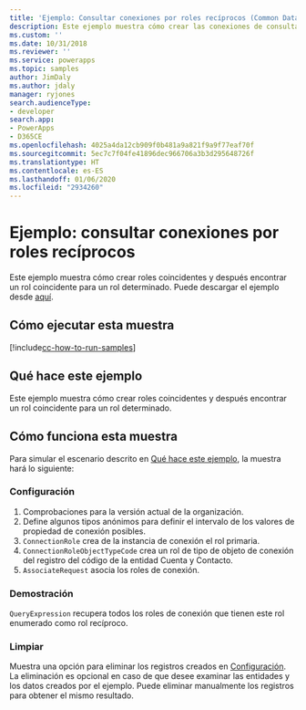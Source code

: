 ```yaml
---
title: 'Ejemplo: Consultar conexiones por roles recíprocos (Common Data Service) | Microsoft Docs'
description: Este ejemplo muestra cómo crear las conexiones de consulta con roles recíprocos.
ms.custom: ''
ms.date: 10/31/2018
ms.reviewer: ''
ms.service: powerapps
ms.topic: samples
author: JimDaly
ms.author: jdaly
manager: ryjones
search.audienceType:
- developer
search.app:
- PowerApps
- D365CE
ms.openlocfilehash: 4025a4da12cb909f0b481a9a821f9a9f77eaf70f
ms.sourcegitcommit: 5ec7c7f04fe41896dec966706a3b3d295648726f
ms.translationtype: HT
ms.contentlocale: es-ES
ms.lasthandoff: 01/06/2020
ms.locfileid: "2934260"
---
```

# <a name="sample-query-connections-by-reciprocal-roles"></a>Ejemplo: consultar conexiones por roles recíprocos

<!-- https://docs.microsoft.com/dynamics365/customer-engagement/developer/sample-query-connections-reciprocal-roles-early-bound -->

Este ejemplo muestra cómo crear roles coincidentes y después encontrar un rol coincidente para un rol determinado. Puede descargar el ejemplo desde [aquí](https://github.com/Microsoft/PowerApps-Samples/tree/master/cds/orgsvc/C%23/QueryByReciprocalRole).

## <a name="how-to-run-this-sample"></a>Cómo ejecutar esta muestra

[!include[cc-how-to-run-samples](../../includes/cc-how-to-run-samples.md)]

## <a name="what-this-sample-does"></a>Qué hace este ejemplo

Este ejemplo muestra cómo crear roles coincidentes y después encontrar un rol coincidente para un rol determinado.

## <a name="how-this-sample-works"></a>Cómo funciona esta muestra

Para simular el escenario descrito en [Qué hace este ejemplo](#what-this-sample-does), la muestra hará lo siguiente:

### <a name="setup"></a>Configuración
1. Comprobaciones para la versión actual de la organización.
2. Define algunos tipos anónimos para definir el intervalo de los valores de propiedad de conexión posibles.
3. `ConnectionRole` crea de la instancia de conexión el rol primaria.
4. `ConnectionRoleObjectTypeCode` crea un rol de tipo de objeto de conexión del registro del código de la entidad Cuenta y Contacto.
5. `AssociateRequest` asocia los roles de conexión.

### <a name="demonstrate"></a>Demostración

`QueryExpression` recupera todos los roles de conexión que tienen este rol enumerado como rol recíproco.

### <a name="clean-up"></a>Limpiar

Muestra una opción para eliminar los registros creados en [Configuración](#setup). La eliminación es opcional en caso de que desee examinar las entidades y los datos creados por el ejemplo. Puede eliminar manualmente los registros para obtener el mismo resultado.
